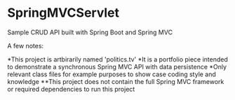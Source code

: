 # SpringMVCServlet
Sample CRUD API built with Spring Boot and Spring MVC

A few notes:

*This project is artbirarily named 'politics.tv'
*It is a portfolio piece intended to demonstrate a synchronous Spring MVC API with data persistence
*Only relevant class files for example purposes to show case coding style and knowledge
**This project does not contain the full Spring MVC framework or required dependencies to run this project